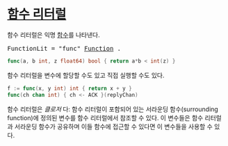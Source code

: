 # [함수 리터럴](#function-literals)

함수 리터럴은 익명 [함수](/Declarationsndcope/function_declarations.html)를 나타낸다.

<pre>
<a id="FunctionLit">FunctionLit</a> = "func" <a href="/Declarations%20and%20scope/function_declarations.html#Function">Function</a> .
</pre>

```go
func(a, b int, z float64) bool { return a*b < int(z) }
```

함수 리터럴을 변수에 할당할 수도 있고 직접 실행할 수도 있다.

```go
f := func(x, y int) int { return x + y }
func(ch chan int) { ch <- ACK }(replyChan)
```

함수 리터럴은 *클로저* 다: 함수 리터럴이 포함되어 있는 서라운딩 함수(surrounding function)에 정의된 변수를 함수 리터럴에서 참조할 수 있다. 이 변수들은 함수 리터럴과 서라운딩 함수가 공유하며 이들 함수에 접근할 수 있다면 이 변수들을 사용할 수 있다.
